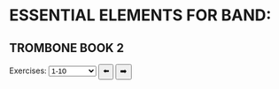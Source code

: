 <h1>ESSENTIAL ELEMENTS FOR BAND:</h1>
  <h2>TROMBONE BOOK 2</h2>
<body onload="selectFunction()">
Exercises:
  <select id="exerciseSelect" onchange="selectFunction()">
  <option>1-10</option>
  <option>11-19</option>
  <option>20-31</option>
  <option>32-43</option>
  <option>44-55</option>
  <option>56-62</option>
  <option>63-74</option>
  <option>75-86</option>
  <option>87-99</option>
  <option>100-106</option>
  <option>107-115</option>
  <option>116-126</option>
  <option>127-133</option>
  <option>134-143</option>
  <option>144-150</option>
  <option>151-153</option>
   <optgroup label="Chorales">
  <option>154-158</option>
    </optgroup>
    <optgroup label="Major Scales">
  <option>159-162</option>
  <option>163-166</option>
  <option>167-170</option>
  <option>171-174</option>
  <option>175-178</option>
    </optgroup>
    <optgroup label="G, C, D Minor Scales">
  <option>179-184</option>
    </optgroup>
    <optgroup label="Chromatic Scales">
  <option>185-186</option>
    </optgroup>
    <optgroup label="Individual Study">
  <option>187-200</option>
   </optgroup>
    <optgroup label="Solo">
  <option>201-202</option>
    </optgroup>
</select>
      <button onclick="exercise_previous(); selectFunction(); ">⬅️</button>
      <button onclick="exercise_next(); selectFunction();">➡️</button>
    <br>

<p id="music"></p>

<script>
  //BUTTONS//
    function exercise_previous() {
        var x = 
    document.getElementById("exerciseSelect").selectedIndex;
    document.getElementById("exerciseSelect").selectedIndex = x - 1;
    }
    function exercise_next() {
        var x = 
    document.getElementById("exerciseSelect").selectedIndex;
    document.getElementById("exerciseSelect").selectedIndex = x + 1;
    }
const aud_dir = "https://e2-assets.s3.us-west-1.amazonaws.com/";
const aud_name = "E2TB"
const aud_path = `${aud_dir}${aud_name}`;
const img_dir = "https://www.essentialelementsinteractive.com/EESONGS/Graphics/"
const img_name = "B2Tbn2";
const img_path = `${img_dir}${img_name}`;
function selectFunction() {
  let text = "";
  var x = document.getElementById("exerciseSelect").value;
  const myArray = x.split("-");
  var i = myArray[0];
  var num = myArray[1];
  for (; i <= num; i++) 
  {
    if (i < 10) {
    zero = "00";
  } else if (i < 100) {
    zero = "0";
  } else {
    zero = "";
  }
    text +="<img width='100%' src=" + img_path + zero + i + ".jpg><br><audio controls><source src=" +  aud_path + i + ".mp3></audio><br><hr style='height:10px;border-radius:25px;background-color:#75ab9a;border-style:none;'>";
  }
  document.getElementById("music").innerHTML = text;
}
</script>
</body>

